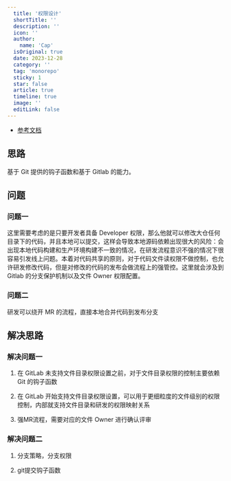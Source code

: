 ```yaml
---
  title: '权限设计'
  shortTitle: ''
  description: ''
  icon: ''
  author:
    name: 'Cap'
  isOriginal: true
  date: 2023-12-28
  category: ''
  tag: 'monorepo'
  sticky: 1
  star: false
  article: true
  timeline: true
  image: ''
  editLink: false
---
```


- [参考文档](https://mp.weixin.qq.com/s?__biz=MzkxNTE3ODU0NA==&mid=2247514194&idx=1&sn=c08cab11ec70f284dec66d3f69cd23d1&scene=21#wechat_redirect)

## 思路

基于 Git 提供的钩子函数和基于 Gitlab 的能力。

## 问题

### 问题一

这里需要考虑的是只要开发者具备 Developer 权限，那么他就可以修改大仓任何目录下的代码，并且本地可以提交，这样会导致本地源码依赖出现很大的风险：会出现本地代码构建和生产环境构建不一致的情况，在研发流程意识不强的情况下很容易引发线上问题。本着对代码共享的原则，对于代码文件读权限不做控制，也允许研发修改代码，但是对修改的代码的发布会做流程上的强管控。这里就会涉及到 Gitlab 的分支保护机制以及文件 Owner 权限配置。

### 问题二

研发可以绕开 MR 的流程，直接本地合并代码到发布分支

## 解决思路

### 解决问题一

1. 在 GitLab 未支持文件目录权限设置之前，对于文件目录权限的控制主要依赖 Git 的钩子函数

2. 在 GitLab 开始支持文件目录权限设置，可以用于更细粒度的文件级别的权限控制，内部就支持文件目录和研发的权限映射关系

3. 强MR流程，需要对应的文件 Owner 进行确认评审

### 解决问题二

1. 分支策略，分支权限

2. git提交钩子函数
